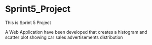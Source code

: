 # Sprint5_Project
This is Sprint 5 Project

A Web Application have been developed that creates a histogram and scatter plot showing car sales advertisements distribution